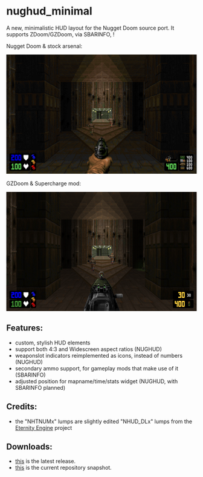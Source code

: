 # nughud_minimal

A new, minimalistic HUD layout for the Nugget Doom source port.
It supports ZDoom/GZDoom, via SBARINFO, !



Nugget Doom & stock arsenal:

![README](https://raw.githubusercontent.com/liPillON/nughud_minimal/main/README.png)


GZDoom & Supercharge mod:

![README](https://raw.githubusercontent.com/liPillON/nughud_minimal/main/SBARINFO.png)



## Features:
- custom, stylish HUD elements
- support both 4:3 and Widescreen aspect ratios (NUGHUD) 
- weaponslot indicators reimplemented as icons, instead of numbers (NUGHUD)
- secondary ammo support, for gameplay mods that make use of it (SBARINFO)
- adjusted position for mapname/time/stats widget (NUGHUD, with SBARINFO planned)


## Credits:
- the "NHTNUMx" lumps are slightly edited "NHUD_DLx" lumps from the [Eternity Engine](https://github.com/team-eternity/eternity/tree/master/base/doom/res/graphics/newhud) project


## Downloads:
- [this](https://github.com/liPillON/nughud_minimal/releases/latest) is the latest release.
- [this](https://github.com/liPillON/nughud_minimal/archive/refs/heads/main.zip) is the current repository snapshot.

